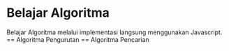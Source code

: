 # Belajar Algoritma
Belajar Algoritma melalui implementasi langsung menggunakan Javascript.
== Algoritma Pengurutan
== Algoritma Pencarian
